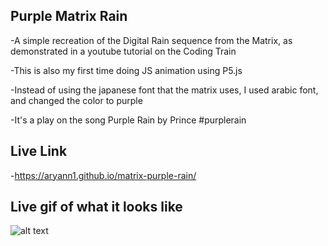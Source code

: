 ## Purple Matrix Rain

-A simple recreation of the Digital Rain sequence from the Matrix, as demonstrated in a youtube tutorial on the Coding Train

-This is also my first time doing JS animation using P5.js

-Instead of using the japanese font that the matrix uses, I used arabic font, and changed the color to purple

-It's a play on the song Purple Rain by Prince
#purplerain

## Live Link
  -https://aryann1.github.io/matrix-purple-rain/

## Live gif of what it looks like
 ![alt text](https://imgur.com/a/QxcOmCl)
